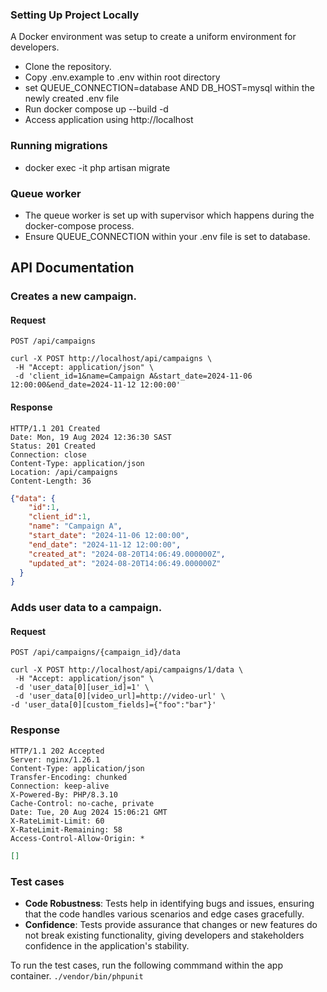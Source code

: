 ### Setting Up Project Locally 

A Docker environment was setup to create a uniform environment for developers.

- Clone the repository.
- Copy .env.example to .env within root directory
- set QUEUE_CONNECTION=database AND DB_HOST=mysql within the newly created .env file
- Run docker compose up --build -d
- Access application using http://localhost

### Running migrations
- docker exec -it <container-name> php artisan migrate


### Queue worker
- The queue worker is set up with supervisor which happens during the docker-compose process.
- Ensure QUEUE_CONNECTION within your .env file is set to database.


## API Documentation

### Creates a new campaign.
#### Request
`POST /api/campaigns`

    curl -X POST http://localhost/api/campaigns \
     -H "Accept: application/json" \
     -d 'client_id=1&name=Campaign A&start_date=2024-11-06 12:00:00&end_date=2024-11-12 12:00:00'

#### Response

    HTTP/1.1 201 Created
    Date: Mon, 19 Aug 2024 12:36:30 SAST
    Status: 201 Created
    Connection: close
    Content-Type: application/json
    Location: /api/campaigns
    Content-Length: 36

```json
{"data": {
    "id":1,
    "client_id":1,
    "name": "Campaign A",
    "start_date": "2024-11-06 12:00:00",
    "end_date": "2024-11-12 12:00:00",
    "created_at": "2024-08-20T14:06:49.000000Z",
    "updated_at": "2024-08-20T14:06:49.000000Z"
  }
}
```
### Adds user data to a campaign.
#### Request
`POST /api/campaigns/{campaign_id}/data`

    curl -X POST http://localhost/api/campaigns/1/data \
     -H "Accept: application/json" \
     -d 'user_data[0][user_id]=1' \
     -d 'user_data[0][video_url]=http://video-url' \
    -d 'user_data[0][custom_fields]={"foo":"bar"}'
### Response
    HTTP/1.1 202 Accepted
    Server: nginx/1.26.1
    Content-Type: application/json
    Transfer-Encoding: chunked
    Connection: keep-alive
    X-Powered-By: PHP/8.3.10
    Cache-Control: no-cache, private
    Date: Tue, 20 Aug 2024 15:06:21 GMT
    X-RateLimit-Limit: 60
    X-RateLimit-Remaining: 58
    Access-Control-Allow-Origin: *
```json
[]
```

### Test cases 
* **Code Robustness**: Tests help in identifying bugs and issues, ensuring that the code handles various scenarios and edge cases gracefully.
* **Confidence**: Tests provide assurance that changes or new features do not break existing functionality, giving developers and stakeholders confidence in the application's stability.

To run the test cases, run the following commmand within the app container.
`./vendor/bin/phpunit `
